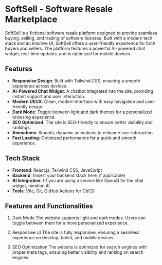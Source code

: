 # SoftSell - Software Resale Marketplace

SoftSell is a fictional software resale platform designed to provide seamless buying, selling, and trading of software licenses. Built with a modern tech stack and an intuitive UI, SoftSell offers a user-friendly experience for both buyers and sellers. The platform features a powerful AI-powered chat widget, real-time updates, and is optimized for mobile devices.

## Features

- **Responsive Design**: Built with Tailwind CSS, ensuring a smooth experience across devices.
- **AI-Powered Chat Widget**: A chatbot integrated into the site, providing instant support and user interaction.
- **Modern UI/UX**: Clean, modern interface with easy navigation and user-friendly design.
- **Dark Mode**: Toggle between light and dark themes for a personalized browsing experience.
- **SEO Optimized**: The site is SEO-friendly to ensure better visibility and rankings.
- **Animations**: Smooth, dynamic animations to enhance user interaction.
- **Fast Loading**: Optimized performance for a quick and smooth experience.

## Tech Stack

- **Frontend**: React.js, Tailwind CSS, JavaScript
- **Backend**: (Insert your backend stack here, if applicable)
- **AI Integration**: (If you are using a service like OpenAI for the chat widget, mention it)
- **Tools**: Vite, Git, GitHub Actions for CI/CD

##




## Features and Functionalities
1. Dark Mode
The website supports light and dark modes. Users can toggle between them for a more personalized experience.

2. Responsive UI
The site is fully responsive, ensuring a seamless experience on desktop, tablet, and mobile devices.

3. SEO Optimization
The website is optimized for search engines with proper meta tags, ensuring better visibility and ranking on search engines.

